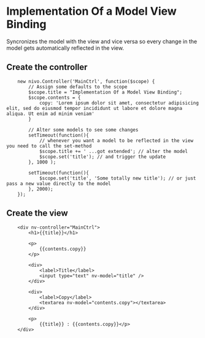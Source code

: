 # Implementation Of a Model View Binding

Syncronizes the model with the view and vice versa so every change in the model gets automatically reflected in the view.

## Create the controller
```
	new nivo.Controller('MainCtrl', function($scope) {
		// Assign some defaults to the scope
		$scope.title = "Implementation Of a Model View Binding";
		$scope.contents = {
			copy: 'Lorem ipsum dolor sit amet, consectetur adipisicing elit, sed do eiusmod tempor incididunt ut labore et dolore magna aliqua. Ut enim ad minim veniam'
		}

		// Alter some models to see some changes
		setTimeout(function(){
			// whenever you want a model to be reflected in the view you need to call the set-method
			$scope.title += ' ...got extended'; // alter the model
			$scope.set('title'); // and trigger the update
		}, 1000	);

		setTimeout(function(){
			$scope.set('title', 'Some totally new title'); // or just pass a new value directly to the model
		}, 2000);
	});
```

## Create the view
```
	<div nv-controller="MainCtrl">
		<h1>{{title}}</h1>

		<p>
			{{contents.copy}}
		</p>

		<div>
			<label>Title</label>
			<input type="text" nv-model="title" />
		</div>

		<div>
			<label>Copy</label>
			<textarea nv-model="contents.copy"></textarea>
		</div>

		<p>
			{{title}} : {{contents.copy}}</p>
	</div>
```
